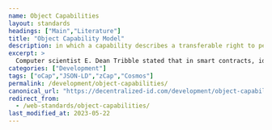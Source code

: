 ```yaml
---
name: Object Capabilities
layout: standards
headings: ["Main","Literature"]
title: "Object Capability Model"
description: in which a capability describes a transferable right to perform one (or more) operations on a given object.
excerpt: >
  Computer scientist E. Dean Tribble stated that in smart contracts, identity-based access control did not support well dynamically changing permissions, compared to the object-capability model. He analogized the ocap model with giving a valet the key to one's car, without handing over the right to car ownership.
categories: ["Development"]
tags: ["oCap","JSON-LD","zCap","Cosmos"]
permalink: /development/object-capabilities/
canonical_url: "https://decentralized-id.com/development/object-capabilities/"
redirect_from: 
  - /web-standards/object-capabilities/
last_modified_at: 2023-05-22
---
```


